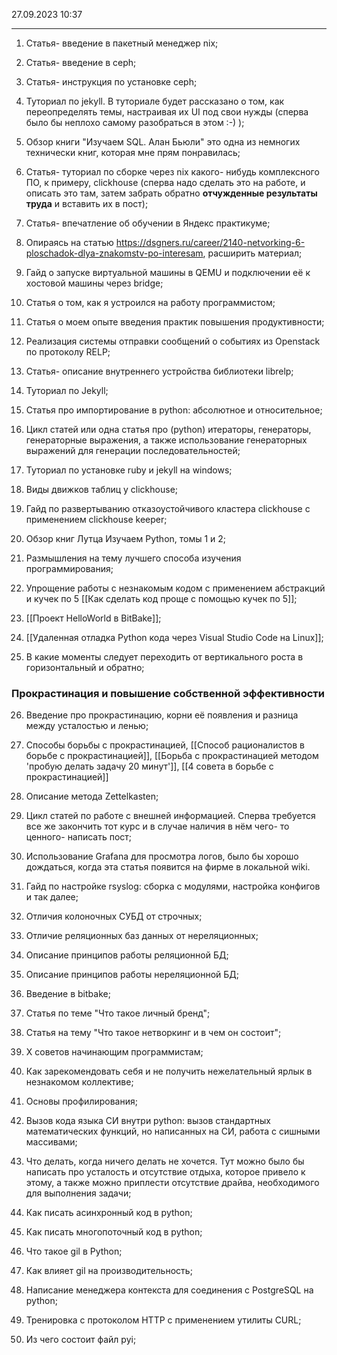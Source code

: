 27.09.2023 10:37
***
1. Статья- введение в пакетный менеджер nix;
2. Статья- введение в ceph;
3. Статья- инструкция по установке ceph;
4. Туториал по jekyll. В туториале будет рассказано о том, как переопределять темы, настраивая их UI под свои нужды (сперва было бы неплохо самому разобраться в этом :-) );
5. Обзор книги "Изучаем SQL. Алан Бьюли" это одна из немногих технически книг, которая мне прям понравилась;
6. Статья- туториал по сборке через nix какого- нибудь комплексного ПО, к примеру, clickhouse (сперва надо сделать это на работе, и описать это там, затем забрать обратно **отчужденные результаты труда** и вставить их в пост);
7. Статья- впечатление об обучении в Яндекс практикуме;
8. Опираясь на статью https://dsgners.ru/career/2140-netvorking-6-ploschadok-dlya-znakomstv-po-interesam, расширить материал;
9. Гайд о запуске виртуальной машины в QEMU и подключении её к хостовой машины через bridge;

10. Статья о том, как я устроился на работу программистом;
11. Статья о моем опыте введения практик повышения продуктивности;
12. Реализация системы отправки сообщений о событиях из Openstack по протоколу RELP;
13. Статья- описание внутреннего устройства библиотеки librelp;
14. Туториал по Jekyll;
15. Статья про импортирование в python: абсолютное и относительное;
16. Цикл статей или одна статья про (python) итераторы, генераторы, генераторные выражения, а также использование генераторных выражений для генерации последовательностей;
17. Туториал по установке ruby и jekyll на windows;
18. Виды движков таблиц у clickhouse;
19. Гайд по развертыванию отказоустойчивого кластера clickhouse с применением clickhouse keeper;
20. Обзор книг Лутца Изучаем Python, томы 1 и 2;
21. Размышления на тему лучшего способа изучения программирования;
22. Упрощение работы с незнакомым кодом с применением абстракций и кучек по 5 [[Как сделать код проще с помощью кучек по 5]];
23. [[Проект HelloWorld в BitBake]];
24. [[Удаленная отладка Python кода через Visual Studio Code на Linux]];
25. В какие моменты следует переходить от вертикального роста в горизонтальный и обратно;

### Прокрастинация и повышение собственной эффективности

26. Введение про прокрастинацию, корни её появления и разница между усталостью и ленью;
27. Способы борьбы с прокрастинацией, [[Способ рационалистов в борьбе с прокрастинацией]], [[Борьба с прокрастинацией методом 'пробую делать задачу 20 минут']], [[4 совета в борьбе с прокрастинацией]]
28. Описание метода Zettelkasten;
29. Цикл статей по работе с внешней информацией. Сперва требуется все же закончить тот курс и в случае наличия в нём чего- то ценного- написать пост;

30. Использование Grafana для просмотра логов, было бы хорошо дождаться, когда эта статья появится на фирме в локальной wiki.
31. Гайд по настройке rsyslog: сборка с модулями, настройка конфигов и так далее;
32. Отличия колоночных СУБД от строчных;
33. Отличие реляционных баз данных от нереляционных;
34. Описание принципов работы реляционной БД;
35. Описание принципов работы нереляционной БД;
36. Введение в bitbake;
37. Статья по теме "Что такое личный бренд";
38. Статья на тему "Что такое нетворкинг и в чем он состоит";
39. X советов начинающим программистам;
40. Как зарекомендовать себя и не получить нежелательный ярлык в незнакомом коллективе;
41. Основы профилирования;
42. Вызов кода языка СИ внутри python: вызов стандартных математических функций, но написанных на СИ, работа с сишными массивами;
43. Что делать, когда ничего делать не хочется. Тут можно было бы написать про усталость и отсутствие отдыха, которое привело к этому, а также можно приплести отсутствие драйва, необходимого для выполнения задачи;
44. Как писать асинхронный код в python;
45. Как писать многопоточный код в python;
46. Что такое gil в Python;
47. Как влияет gil на производительность;
48. Написание менеджера контекста для соединения с PostgreSQL на python;
49. Тренировка с протоколом HTTP с применением утилиты CURL;
50. Из чего состоит файл pyi;